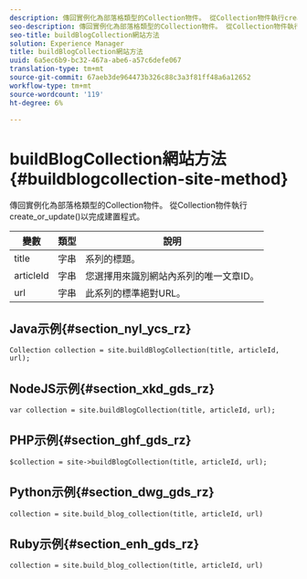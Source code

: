 ```yaml
---
description: 傳回實例化為部落格類型的Collection物件。 從Collection物件執行create_or_update()以完成建置程式。
seo-description: 傳回實例化為部落格類型的Collection物件。 從Collection物件執行create_or_update()以完成建置程式。
seo-title: buildBlogCollection網站方法
solution: Experience Manager
title: buildBlogCollection網站方法
uuid: 6a5ec6b9-bc32-467a-abe6-a57c6defe067
translation-type: tm+mt
source-git-commit: 67aeb3de964473b326c88c3a3f81ff48a6a12652
workflow-type: tm+mt
source-wordcount: '119'
ht-degree: 6%

---
```



# buildBlogCollection網站方法{#buildblogcollection-site-method}

傳回實例化為部落格類型的Collection物件。 從Collection物件執行create_or_update()以完成建置程式。

| 變數 | 類型 | 說明 |
|--- |--- |--- |
| title | 字串 | 系列的標題。 |
| articleId | 字串 | 您選擇用來識別網站內系列的唯一文章ID。 |
| url | 字串 | 此系列的標準絕對URL。 |

## Java示例{#section_nyl_ycs_rz}

```
Collection collection = site.buildBlogCollection(title, articleId, url); 
```

## NodeJS示例{#section_xkd_gds_rz}

```
var collection = site.buildBlogCollection(title, articleId, url); 
```

## PHP示例{#section_ghf_gds_rz}

```
$collection = site->buildBlogCollection(title, articleId, url); 
```

## Python示例{#section_dwg_gds_rz}

```
collection = site.build_blog_collection(title, articleId, url) 
```

## Ruby示例{#section_enh_gds_rz}

```
collection = site.build_blog_collection(title, articleId, url) 
```


